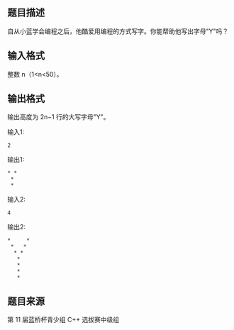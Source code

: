 ## 题目描述

自从小蓝学会编程之后，他酷爱用编程的方式写字。你能帮助他写出字母"Y"吗？

## 输入格式

整数 n（1<n<50）。

## 输出格式

输出高度为 2n−1 行的大写字母"Y"。

输入1:

```input1
2
```

输出1:

```output1
* *
 *
 *
```

输入2:

```input2
4
```

输出2:

```output2
*     *
 *   *
  * *
   *
   *
   *
   *
```

## 题目来源

第 11 届蓝桥杯青少组 C++ 选拔赛中级组


